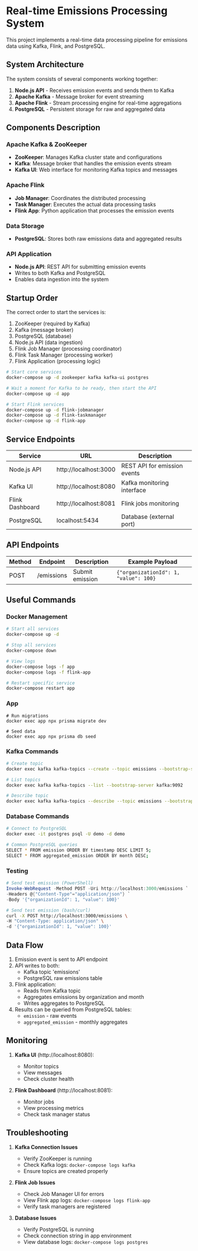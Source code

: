 # Real-time Emissions Processing System

This project implements a real-time data processing pipeline for emissions data using Kafka, Flink, and PostgreSQL.

## System Architecture

The system consists of several components working together:

1. **Node.js API** - Receives emission events and sends them to Kafka
2. **Apache Kafka** - Message broker for event streaming
3. **Apache Flink** - Stream processing engine for real-time aggregations
4. **PostgreSQL** - Persistent storage for raw and aggregated data

## Components Description

### Apache Kafka & ZooKeeper
- **ZooKeeper**: Manages Kafka cluster state and configurations
- **Kafka**: Message broker that handles the emission events stream
- **Kafka UI**: Web interface for monitoring Kafka topics and messages

### Apache Flink
- **Job Manager**: Coordinates the distributed processing
- **Task Manager**: Executes the actual data processing tasks
- **Flink App**: Python application that processes the emission events

### Data Storage
- **PostgreSQL**: Stores both raw emissions data and aggregated results

### API Application
- **Node.js API**: REST API for submitting emission events
- Writes to both Kafka and PostgreSQL
- Enables data ingestion into the system

## Startup Order

The correct order to start the services is:

1. ZooKeeper (required by Kafka)
2. Kafka (message broker)
3. PostgreSQL (database)
4. Node.js API (data ingestion)
5. Flink Job Manager (processing coordinator)
6. Flink Task Manager (processing worker)
7. Flink Application (processing logic)

```bash
# Start core services
docker-compose up -d zookeeper kafka kafka-ui postgres

# Wait a moment for Kafka to be ready, then start the API
docker-compose up -d app

# Start Flink services
docker-compose up -d flink-jobmanager
docker-compose up -d flink-taskmanager
docker-compose up -d flink-app
```

## Service Endpoints

| Service          | URL                    | Description                     |
|-----------------|------------------------|---------------------------------|
| Node.js API     | http://localhost:3000  | REST API for emission events   |
| Kafka UI        | http://localhost:8080  | Kafka monitoring interface     |
| Flink Dashboard | http://localhost:8081  | Flink jobs monitoring         |
| PostgreSQL      | localhost:5434         | Database (external port)       |

## API Endpoints

| Method | Endpoint     | Description          | Example Payload                               |
|--------|-------------|---------------------|----------------------------------------------|
| POST   | /emissions  | Submit emission     | `{"organizationId": 1, "value": 100}`       |

## Useful Commands

### Docker Management
```bash
# Start all services
docker-compose up -d

# Stop all services
docker-compose down

# View logs
docker-compose logs -f app
docker-compose logs -f flink-app

# Restart specific service
docker-compose restart app
```

### App

```
# Run migrations
docker exec app npx prisma migrate dev
```

```
# Seed data
docker exec app npx prisma db seed
```

### Kafka Commands
```bash
# Create topic
docker exec kafka kafka-topics --create --topic emissions --bootstrap-server kafka:9092 --partitions 3 --replication-factor 1

# List topics
docker exec kafka kafka-topics --list --bootstrap-server kafka:9092

# Describe topic
docker exec kafka kafka-topics --describe --topic emissions --bootstrap-server kafka:9092
```

### Database Commands
```bash
# Connect to PostgreSQL
docker exec -it postgres psql -U demo -d demo

# Common PostgreSQL queries
SELECT * FROM emission ORDER BY timestamp DESC LIMIT 5;
SELECT * FROM aggregated_emission ORDER BY month DESC;
```

### Testing
```powershell
# Send test emission (PowerShell)
Invoke-WebRequest -Method POST -Uri http://localhost:3000/emissions `
-Headers @{"Content-Type"="application/json"} `
-Body '{"organizationId": 1, "value": 100}'
```
```bash
# Send test emission (bash/curl)
curl -X POST http://localhost:3000/emissions \
-H "Content-Type: application/json" \
-d '{"organizationId": 1, "value": 100}'
```

## Data Flow

1. Emission event is sent to API endpoint
2. API writes to both:
   - Kafka topic 'emissions'
   - PostgreSQL raw emissions table
3. Flink application:
   - Reads from Kafka topic
   - Aggregates emissions by organization and month
   - Writes aggregates to PostgreSQL
4. Results can be queried from PostgreSQL tables:
   - `emission` - raw events
   - `aggregated_emission` - monthly aggregates

## Monitoring

1. **Kafka UI** (http://localhost:8080):
   - Monitor topics
   - View messages
   - Check cluster health

2. **Flink Dashboard** (http://localhost:8081):
   - Monitor jobs
   - View processing metrics
   - Check task manager status

## Troubleshooting

1. **Kafka Connection Issues**
   - Verify ZooKeeper is running
   - Check Kafka logs: `docker-compose logs kafka`
   - Ensure topics are created properly

2. **Flink Job Issues**
   - Check Job Manager UI for errors
   - View Flink app logs: `docker-compose logs flink-app`
   - Verify task managers are registered

3. **Database Issues**
   - Verify PostgreSQL is running
   - Check connection string in app environment
   - View database logs: `docker-compose logs postgres`